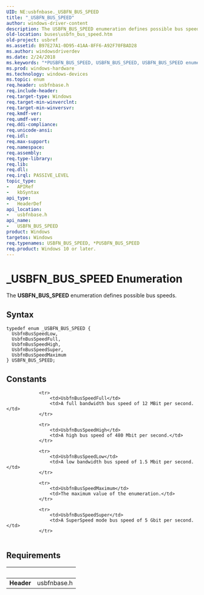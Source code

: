 ```yaml
---
UID: NE:usbfnbase._USBFN_BUS_SPEED
title: "_USBFN_BUS_SPEED"
author: windows-driver-content
description: The USBFN_BUS_SPEED enumeration defines possible bus speeds.
old-location: buses\usbfn_bus_speed.htm
old-project: usbref
ms.assetid: B97E27A1-0D95-41AA-8FF6-A92F70FBAD28
ms.author: windowsdriverdev
ms.date: 2/24/2018
ms.keywords: "*PUSBFN_BUS_SPEED, USBFN_BUS_SPEED, USBFN_BUS_SPEED enumeration [Buses], UsbfnBusSpeedFull, UsbfnBusSpeedHigh, UsbfnBusSpeedLow, UsbfnBusSpeedMaximum, UsbfnBusSpeedSuper, _USBFN_BUS_SPEED, buses.usbfn_bus_speed, usbfnbase/USBFN_BUS_SPEED, usbfnbase/UsbfnBusSpeedFull, usbfnbase/UsbfnBusSpeedHigh, usbfnbase/UsbfnBusSpeedLow, usbfnbase/UsbfnBusSpeedMaximum, usbfnbase/UsbfnBusSpeedSuper"
ms.prod: windows-hardware
ms.technology: windows-devices
ms.topic: enum
req.header: usbfnbase.h
req.include-header: 
req.target-type: Windows
req.target-min-winverclnt: 
req.target-min-winversvr: 
req.kmdf-ver: 
req.umdf-ver: 
req.ddi-compliance: 
req.unicode-ansi: 
req.idl: 
req.max-support: 
req.namespace: 
req.assembly: 
req.type-library: 
req.lib: 
req.dll: 
req.irql: PASSIVE_LEVEL
topic_type:
-	APIRef
-	kbSyntax
api_type:
-	HeaderDef
api_location:
-	usbfnbase.h
api_name:
-	USBFN_BUS_SPEED
product: Windows
targetos: Windows
req.typenames: USBFN_BUS_SPEED, *PUSBFN_BUS_SPEED
req.product: Windows 10 or later.
---
```


# _USBFN_BUS_SPEED Enumeration
The <b>USBFN_BUS_SPEED</b> enumeration defines possible bus speeds.

## Syntax
````
typedef enum _USBFN_BUS_SPEED { 
  UsbfnBusSpeedLow,
  UsbfnBusSpeedFull,
  UsbfnBusSpeedHigh,
  UsbfnBusSpeedSuper,
  UsbfnBusSpeedMaximum
} USBFN_BUS_SPEED;
````

## Constants

<table>
            
                <tr>
                    <td>UsbfnBusSpeedFull</td>
                    <td>A full bandwidth bus speed of 12 MBit per second.</td>
                </tr>
            
                <tr>
                    <td>UsbfnBusSpeedHigh</td>
                    <td>A high bus speed of 480 Mbit per second.</td>
                </tr>
            
                <tr>
                    <td>UsbfnBusSpeedLow</td>
                    <td>A low bandwidth bus speed of 1.5 Mbit per second.</td>
                </tr>
            
                <tr>
                    <td>UsbfnBusSpeedMaximum</td>
                    <td>The maximum value of the enumeration.</td>
                </tr>
            
                <tr>
                    <td>UsbfnBusSpeedSuper</td>
                    <td>A SuperSpeed mode bus speed of 5 Gbit per second.</td>
                </tr>
</table>


## Requirements
| &nbsp; | &nbsp; |
| ---- |:---- |
| **Header** | usbfnbase.h |